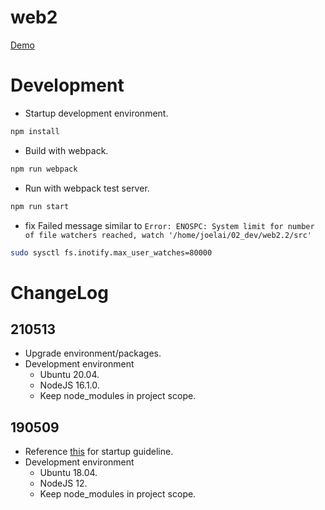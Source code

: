 # web2

[Demo](https://cupsnow.github.io/web2.2/)

# Development

- Startup development environment.

```sh
npm install
```

- Build with webpack.

```sh
npm run webpack
```

- Run with webpack test server.

```sh
npm run start
```
- fix Failed message similar to `Error: ENOSPC: System limit for number of file watchers reached, watch '/home/joelai/02_dev/web2.2/src'`

```sh
sudo sysctl fs.inotify.max_user_watches=80000
```

# ChangeLog

## 210513

- Upgrade environment/packages.
- Development environment
  - Ubuntu 20.04.
  - NodeJS 16.1.0.
  - Keep node_modules in project scope.

## 190509

- Reference [this](https://medium.freecodecamp.org/how-to-use-reactjs-with-webpack-4-babel-7-and-material-design-ff754586f618) for startup guideline.
- Development environment
  - Ubuntu 18.04.
  - NodeJS 12.
  - Keep node_modules in project scope.

